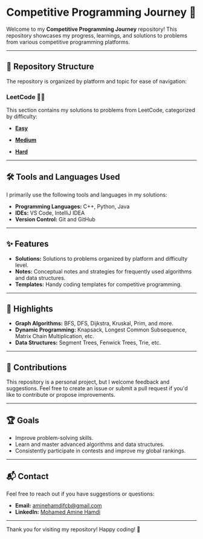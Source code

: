 # Competitive Programming Journey 🚀

Welcome to my **Competitive Programming Journey** repository! This repository showcases my progress, learnings, and solutions to problems from various competitive programming platforms.

---

## 📂 Repository Structure

The repository is organized by platform and topic for ease of navigation:

### LeetCode 🐱‍💻  

This section contains my solutions to problems from LeetCode, categorized by difficulty:  

- [**Easy**](https://github.com/mohamedaminehamdi/Competitive_Programing_Journey/main/LeetCode/Easy)  

- [**Medium**](https://github.com/mohamedaminehamdi/Competitive_Programing_Journey/main/LeetCode/Medium)  

- [**Hard**](https://github.com/mohamedaminehamdi/Competitive_Programing_Journey/main/LeetCode/Hard)  

---

## 🛠️ Tools and Languages Used

I primarily use the following tools and languages in my solutions:

- **Programming Languages:** C++, Python, Java
- **IDEs:** VS Code, IntelliJ IDEA
- **Version Control:** Git and GitHub

---

## ✨ Features

- **Solutions:** Solutions to problems organized by platform and difficulty level.
- **Notes:** Conceptual notes and strategies for frequently used algorithms and data structures.
- **Templates:** Handy coding templates for competitive programming.

---

## 🌟 Highlights

- **Graph Algorithms:** BFS, DFS, Dijkstra, Kruskal, Prim, and more.
- **Dynamic Programming:** Knapsack, Longest Common Subsequence, Matrix Chain Multiplication, etc.
- **Data Structures:** Segment Trees, Fenwick Trees, Trie, etc.

---

## 🤝 Contributions

This repository is a personal project, but I welcome feedback and suggestions. Feel free to create an issue or submit a pull request if you'd like to contribute or propose improvements.

---

## 🏆 Goals

- Improve problem-solving skills.
- Learn and master advanced algorithms and data structures.
- Consistently participate in contests and improve my global rankings.

---

## 📬 Contact

Feel free to reach out if you have suggestions or questions:

- **Email:** [aminehamdifcb@gmail.com](mailto:aminehamdifcb@gmail.com)
- **LinkedIn:** [Mohamed Amine Hamdi](https://www.linkedin.com/in/mohamed-amine-hamdi/)

---

Thank you for visiting my repository! Happy coding! 🚀
